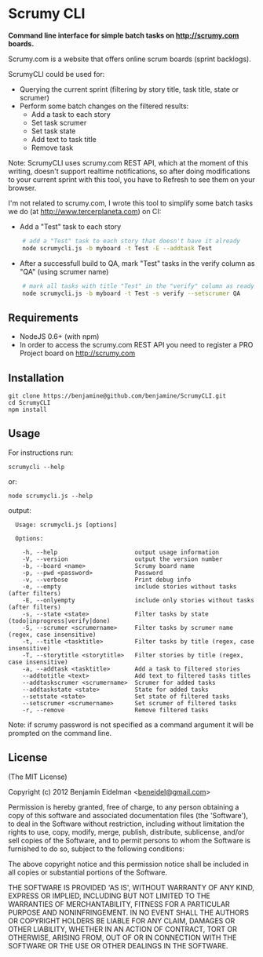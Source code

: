 Scrumy CLI
==============

**Command line interface for simple batch tasks on http://scrumy.com boards.**

Scrumy.com is a website that offers online scrum boards (sprint backlogs).

ScrumyCLI could be used for:

 - Querying the current sprint (filtering by story title, task title, state or scrumer)
 - Perform some batch changes on the filtered results:
   - Add a task to each story
   - Set task scrumer
   - Set task state
   - Add text to task title
   - Remove task

Note: ScrumyCLI uses scrumy.com REST API, which at the moment of this writing, doesn't support realtime notifications, so after doing modifications to your current sprint with this tool, you have to Refresh to see them on your browser.

I'm not related to scrumy.com, I wrote this tool to simplify some batch tasks we do (at http://www.tercerplaneta.com) on CI:

 - Add a "Test" task to each story

``` bash
    # add a "Test" task to each story that doesn't have it already
    node scrumycli.js -b myboard -t Test -E --addtask Test
```

 - After a successfull build to QA, mark "Test" tasks in the verify column as "QA" (using scrumer name)

``` bash
    # mark all tasks with title "Test" in the "verify" column as ready in QA (scrumer name "QA")
    node scrumycli.js -b myboard -t Test -s verify --setscrumer QA
```

## Requirements

 - NodeJS 0.6+ (with npm)
 - In order to access the scrumy.com REST API you need to register a PRO Project board on http://scrumy.com

## Installation

    git clone https://benjamine@github.com/benjamine/ScrumyCLI.git
    cd ScrumyCLI
    npm install

## Usage

For instructions run:

    scrumycli --help

or:

    node scrumycli.js --help

output:

```
  Usage: scrumycli.js [options]

  Options:

    -h, --help                      output usage information
    -V, --version                   output the version number
    -b, --board <name>              Scrumy board name
    -p, --pwd <password>            Password
    -v, --verbose                   Print debug info
    -e, --empty                     include stories without tasks (after filters)
    -E, --onlyempty                 include only stories without tasks (after filters)
    -s, --state <state>             Filter tasks by state (todo|inprogress|verify|done)
    -S, --scrumer <scrumername>     Filter tasks by scrumer name (regex, case insensitive)
    -t, --title <tasktitle>         Filter tasks by title (regex, case insensitive)
    -T, --storytitle <storytitle>   Filter stories by title (regex, case insensitive)
    -a, --addtask <tasktitle>       Add a task to filtered stories
    --addtotitle <text>             Add text to filtered tasks titles
    --addtaskscrumer <scrumername>  Scrumer for added tasks
    --addtaskstate <state>          State for added tasks
    --setstate <state>              Set state of filtered tasks
    --setscrumer <scrumername>      Set scrumer of filtered tasks
    -r, --remove                    Remove filtered tasks
```

Note: if scrumy password is not specified as a command argument it will be prompted on the command line.

## License

(The MIT License)

Copyright (c) 2012 Benjamín Eidelman &lt;beneidel@gmail.com&gt;

Permission is hereby granted, free of charge, to any person obtaining
a copy of this software and associated documentation files (the
'Software'), to deal in the Software without restriction, including
without limitation the rights to use, copy, modify, merge, publish,
distribute, sublicense, and/or sell copies of the Software, and to
permit persons to whom the Software is furnished to do so, subject to
the following conditions:

The above copyright notice and this permission notice shall be
included in all copies or substantial portions of the Software.

THE SOFTWARE IS PROVIDED 'AS IS', WITHOUT WARRANTY OF ANY KIND,
EXPRESS OR IMPLIED, INCLUDING BUT NOT LIMITED TO THE WARRANTIES OF
MERCHANTABILITY, FITNESS FOR A PARTICULAR PURPOSE AND NONINFRINGEMENT.
IN NO EVENT SHALL THE AUTHORS OR COPYRIGHT HOLDERS BE LIABLE FOR ANY
CLAIM, DAMAGES OR OTHER LIABILITY, WHETHER IN AN ACTION OF CONTRACT,
TORT OR OTHERWISE, ARISING FROM, OUT OF OR IN CONNECTION WITH THE
SOFTWARE OR THE USE OR OTHER DEALINGS IN THE SOFTWARE.
